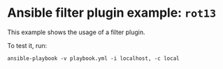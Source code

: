 # Ansible filter plugin example: `rot13`

This example shows the usage of a filter plugin.

To test it, run:

```
ansible-playbook -v playbook.yml -i localhost, -c local
```

